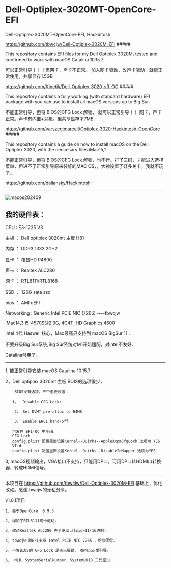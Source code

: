 # Dell-Optiplex-3020MT-OpenCore-EFI
Dell-Optiplex-3020MT-OpenCore-EFI, Hackintosh



https://github.com/tbwcjw/Dell-Optiplex-3020M-EFI         #####

This repository contains EFI files for my Dell Optiplex 3020M, tested and confirmed to work with macOS Catalina 10.15.7.

可以正常引导！！！但网卡，声卡不正常。 加入网卡驱动，改声卡驱动，就能正常使用。共享显存1.5GB


https://github.com/Kinetik/Dell-Optiplex-3020-sff-OC   #####

This repository contains a fully working (with standard hardware) EFI package with you can use to install all macOS versions up to Big Sur.

不能正常引导，但将 BIOS的CFG Lock 解锁， 就可以正常引导！！ 网卡，声卡正常。声卡有内置+耳机。但共享显存才7MB.

https://github.com/varszegimarcell/Optiplex-3020-Hackintosh-OpenCore         #####

This repository contains a guide on how to install macOS on the Dell Optiplex 3020, with the neccesary files.iMac15,1

不能正常引导，但将 BIOS的CFG Lock 解锁，也不行。打了三码，才能进入选择菜单，但进不了正常引导原来装好的MAC OS，，大神设置了好多关卡，我就不玩了。

https://github.com/daliansky/Hackintosh

-------------------------------------------------------------------

![macos202409](https://github.com/mokk731/Dell-Optiplex-3020MT-OpenCore-EFI/Images/macos202409.jpg)

## 我的硬件表：

CPU  :  E3-1225 V3

主板 ：  Dell optiplex 3020mt 主板    H81  

内存  ： DDR3 1333 2G*2

显卡 ：  核显HD P4600

声卡 ：  Realtek ALC280 

网卡 ：  RTL8111/RTL8168

SSD  ：  120G sata ssd

bios ：  AMI uEFI

Networking : Generic Intel PCIE NIC (7265) ----tbwcjw

iMac14,3 i5-4570S@2.9G, 4C4T ,HD Graphics 4600

intel 4代 Haswell 核心，Mac最高只支持到 macOS BigSur 11 .

不要升级Big Sur系统,Big Sur系统对M1开始适配，对intel不友好.

Catalina够用了。

-------------------------------------------------------------------

1, 能正常引导安装 macOS Catalina 10.15.7

2，Dell optiplex 3020mt 主板 BOIS的选项很少， 

        BIOS没有选项。三个重要设置：

       1，  Disable CFG Lock:

        2， Set DVMT pre-alloc to 64MB

        3， Enable EHCI hand-off
    
       可发在 EFI-OC 中关闭。
       CFG Lock
       config.plist 配置里面设置Kernel--Quirks--AppleXcpmCfgLock 选项为 YES
       VT-d
       config.plist 配置里面设置Kernel--Quirks--DisableIoMapper 选项为YES

3, macOS视频输出，VGA接口不支持，只能用DP口，可用DP口转HDMI口转换器，转成HDMI信号。



-------------------------------------------------------------------

本项目在 https://github.com/tbwcjw/Dell-Optiplex-3020M-EFI  基础上，优化改动。感谢tbwcjw的无私分享。


v1.0.1项目

    1, 基于OpenCore  0.9.3
    
    2, 增加了RTL8111网卡驱动，  

    3, 改动Realtek ALC280 声卡驱动,alcid=11(16进制) 

    4, tbwcjw 原EFI支持 Intel PCIE NIC 7265 ，给与保留。

    5, 不管BIOS的 CFG Lock 是否已解锁， 都可以正常引导。
    
    6,  MLB，SystemSerialNumber，SystemUUID 三码空白.
      








